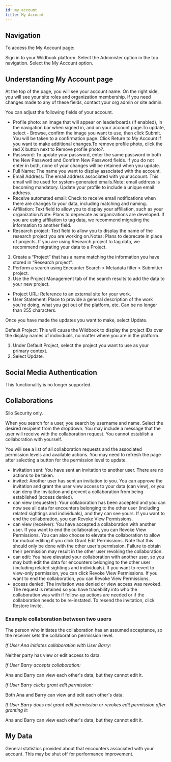 ```yaml
---
id: my_account
title: My Account
---
```


## Navigation

To access the My Account page:

Sign in to your Wildbook platform.
Select the Administer option in the top navigation.
Select the My Account option.

## Understanding My Account page

At the top of the page, you will see your account name. On the right side, you will see your site roles and organization membership. If you need changes made to any of these fields, contact your org admin or site admin.

You can adjust the following fields of your account.

 - Profile photo: an image that will appear on leaderboards (if enabled), in the navigation bar when signed in, and on your account page.To update, select  - Browse, confirm the image you want to use, then click Submit. You will be taken to a confirmation page. Click Return to My Account if you want to make additional changes.To remove profile photo, click the red X button next to Remove profile photo?.
 - Password: To update your password, enter the same password in both the New Password and Confirm New Password fields. If you do not enter in both, none of your changes will be retained when you update.
 - Full Name: The name you want to display associated with the account.
 - Email Address: The email address associated with your account. This email will be used for system-generated emails.Note: email address is becoming mandatory. Update your profile to include a unique email address.
 - Receive automated email: Check to receive email notifications when there are changes to your data, including matching and naming.
 - Affiliation: Text field to allow you to display your affiliation, such as your organization.Note: Plans to deprecate as organizations are developed. If you are using affiliation to tag data, we recommend migrating the information to another field. 
 - Research project: Text field to allow you to display the name of the research project you are working on.Notes: Plans to deprecate in place of projects. If you are using Research project to tag data, we recommend migrating your data to a Project.

1. Create a “Project” that has a name matching the information you have stored in “Research project”.
2. Perform a search using Encounter Search > Metadata filter > Submitter project.
3. Use the Project Management tab of the search results to add the data to your new project.

 - Project URL: Reference to an external site for your work.
 - User Statement: Place to provide a general description of the work you're doing, what you get out of the platform, etc. Can be no longer than 255 characters.

Once you have made the updates you want to make, select Update.

Default Project: This will cause the Wildbook to display the project IDs over the display names of individuals, no matter where you are in the platform.

1. Under Default Project, select the project you want to use as your primary context.
2. Select Update.

## Social Media Authentication

This functionality is no longer supported.

## Collaborations

Silo Security only.

When you search for a user, you search by username and name. Select the desired recipient from the dropdown. You may include a message that the user will receive with the collaboration request. You cannot establish a collaboration with yourself.

You will see a list of all collaboration requests and the associated permission levels and available actions. You may need to refresh the page after selecting a button for the permission level to update.

 - invitation sent: You have sent an invitation to another user. There are no actions to be taken.
 - invited: Another user has sent an invitation to you. You can approve the invitation and grant the user view access to your data (can view), or you can deny the invitation and prevent a collaboration from being established (access denied).
 - can view (requester): Your collaboration has been accepted and you can now see all data for encounters belonging to the other user (including related sightings and individuals), and they can see yours. If you want to end the collaboration, you can Revoke View Permissions.
 - can view (receiver): You have accepted a collaboration with another user. If you want to end the collaboration, you can Revoke View Permissions. You can also choose to elevate the collaboration to allow for mutual editing if you click Grant Edit Permissions. Note that this should only be done with the other user's permission. Failure to obtain their permission may result in the other user revoking the collaboration.
 - can edit: You have elevated your collaboration with another user, so you may both edit the data for encounters belonging to the other user (including related sightings and individuals). If you want to revert to view-only permission, you can click Revoke View Permissions. If you want to end the collaboration, you can Revoke View Permissions.
 - access denied: The invitation was denied or view access was revoked. The request is retained so you have tracebility into who the collaboration was with if follow-up actions are needed or if the collaboration needs to be re-instated. To resend the invitation, click Restore Invite.

### Example collaboration between two users

The person who initiates the collaboration has an assumed acceptance, so the receiver sets the collaboration permission level.

_If User Ana initiates collaboration with User Barry:_

Neither party has view or edit access to data.



_If User Barry accepts collaboration:_

Ana and Barry can view each other's data, but they cannot edit it.



_If User Barry clicks grant edit permission:_

Both Ana and Barry can view and edit each other's data.



_If User Barry does not grant edit permission or revokes edit permission after granting it:_

Ana and Barry can view each other's data, but they cannot edit it.

## My Data

General statistics provided about that encounters associated with your account. This may be shut off for performance improvement.